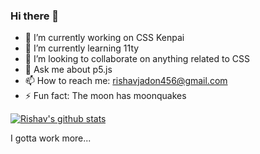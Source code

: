 ### Hi there 👋

- 🔭 I’m currently working on CSS Kenpai
- 🌱 I’m currently learning 11ty
- 👯 I’m looking to collaborate on anything related to CSS
- 💬 Ask me about p5.js
- 📫 How to reach me: rishavjadon456@gmail.com
- ⚡ Fun fact: The moon has moonquakes


[![Rishav's github stats](https://github-readme-stats.vercel.app/api?username=rjitsu&count_private=true)](https://github.com/anuraghazra/github-readme-stats)



I gotta work more...
